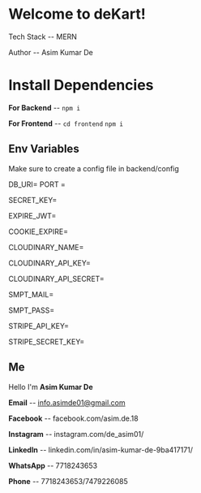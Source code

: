 # Welcome to deKart!

Tech Stack -- MERN

Author -- Asim Kumar De

# Install Dependencies

**For Backend**  -- `npm i`

**For Frontend** -- `cd frontend` `npm i`


## Env Variables
Make sure to create a config file in backend/config

DB_URI= 
PORT =

SECRET_KEY=

EXPIRE_JWT=

COOKIE_EXPIRE=

CLOUDINARY_NAME=

CLOUDINARY_API_KEY=

CLOUDINARY_API_SECRET=

SMPT_MAIL=

SMPT_PASS=

STRIPE_API_KEY=

STRIPE_SECRET_KEY=


## Me

Hello I'm **Asim Kumar De**

**Email** -- info.asimde01@gmail.com

**Facebook** -- facebook.com/asim.de.18

**Instagram** -- instagram.com/de_asim01/

**LinkedIn** -- linkedin.com/in/asim-kumar-de-9ba417171/

**WhatsApp** -- 7718243653

**Phone** -- 7718243653/7479226085
